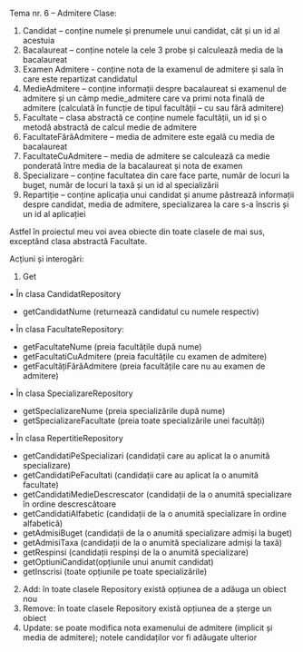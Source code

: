 Tema nr. 6 – Admitere
Clase:
1.	Candidat – conține numele și prenumele unui candidat, cât și un id al acestuia
2.	Bacalaureat – conține notele la cele 3 probe și calculează media de la bacalaureat
3.	Examen Admitere - conține nota de la examenul de admitere și sala în care este repartizat candidatul
4.	MedieAdmitere – conține informații despre bacalaureat si examenul de admitere și un câmp medie_admitere care va primi nota finală de admitere (calculată în funcție de tipul facultății – cu sau fără admitere)
5.	Facultate – clasa abstractă ce conține numele facultății, un id și o metodă abstractă de calcul medie de admitere
6.	FacultateFărăAdmitere – media de admitere este egală cu media de bacalaureat
7.	FacultateCuAdmitere – media de admitere se calculează ca medie ponderată între media de la bacalaureat și nota de examen
8.	Specializare – conține facultatea din care face parte, număr de locuri la buget, număr de locuri la taxă și un id al specializării
9.	Repartiție – conține aplicația unui candidat și anume păstrează informații despre candidat, media de admitere, specializarea la care s-a înscris și un id al aplicației

Astfel în proiectul meu voi avea obiecte din toate clasele de mai sus, exceptând clasa abstractă Facultate.

Acțiuni și interogări:
1.	Get

•	În clasa CandidatRepository
  -	getCandidatNume (returnează candidatul cu numele respectiv)

•	În clasa FacultateRepository: 
  -	getFacultateNume (preia facultățile după nume)
  -	getFacultatiCuAdmitere (preia facultățile cu examen de admitere)
  -	getFacultățiFărăAdmitere (preia facultățile care nu au examen de admitere)

•	În clasa SpecializareRepository
   -	getSpecializareNume (preia specializările după nume)
   -	getSpecializareFacultate (preia toate specializările unei facultăți)

•	În clasa RepertitieRepository 
  -	getCandidatiPeSpecializari (candidații care au aplicat la o anumită specializare)
  -	getCandidatiPeFacultati (candidații care au aplicat la o anumită facultate)
  -	getCandidatiMedieDescrescator (candidații de la o anumită specializare în ordine descrescătoare
  -	getCandidatiAlfabetic (candidații de la o anumită specializare în ordine alfabetică)
  -	getAdmisiBuget (candidații de la o anumită specializare admiși la buget)
  -	getAdmisiTaxa (candidații de la o anumită specializare admiși la taxă)
  -	getRespinsi (candidații respinși de la o anumită specializare)
  -	getOptiuniCandidat(opțiunile unui anumit candidat)
  -	getInscrisi (toate opțiunile pe toate specializările)

2.	Add: în toate clasele Repository există opțiunea de a adăuga un obiect nou
3.	Remove: în toate clasele Repository există opțiunea de a șterge un obiect 
4.	Update: se poate modifica nota examenului de admitere (implicit și media de admitere); notele candidaților vor fi adăugate ulterior



